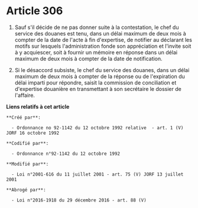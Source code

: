 # Article 306

1. Sauf s'il décide de ne pas donner suite à la contestation, le chef du service des douanes est tenu, dans un délai maximum
de deux mois à compter de la date de l'acte à fin d'expertise, de notifier au déclarant les motifs sur lesquels
l'administration fonde son appréciation et l'invite soit à y acquiescer, soit à fournir un mémoire en réponse dans un délai
maximum de deux mois à compter de la date de notification.

2. Si le désaccord subsiste, le chef du service des douanes, dans un délai maximum de deux mois à compter de la réponse ou de
l'expiration du délai imparti pour répondre, saisit la commission de conciliation et d'expertise douanière en transmettant à
son secrétaire le dossier de l'affaire.

**Liens relatifs à cet article**

	**Créé par**:

	  - Ordonnance no 92-1142 du 12 octobre 1992 relative  - art. 1 (V) JORF 16 octobre 1992

	**Codifié par**:

	  - Ordonnance n°92-1142 du 12 octobre 1992

	**Modifié par**:

	  - Loi n°2001-616 du 11 juillet 2001 - art. 75 (V) JORF 13 juillet 2001

	**Abrogé par**:

	  - Loi n°2016-1918 du 29 décembre 2016 - art. 88 (V)

